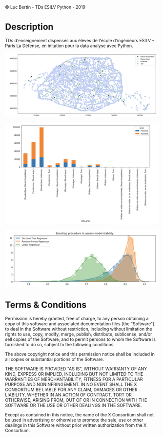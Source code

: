 © Luc Bertin - TDs ESILV Python - 2019

# Description

TDs d'enseignement dispensés aux élèves de l'école d'ingénieurs ESILV - Paris La Défense, en initation pour la data analyse avec Python.

![Une petite analyse avec Pandas](img_README/data_analysis2.png)

![Une petite analyse avec Pandas](img_README/data_analysis.png)

![résultats Bootstrap avec plusieurs modèles](td4_ressources/img_bootstrap.png)


# Terms & Conditions

Permission is hereby granted, free of charge, to any person obtaining a copy of this software and associated documentation files (the "Software"), to deal in the Software without restriction, including without limitation the rights to use, copy, modify, merge, publish, distribute, sublicense, and/or sell copies of the Software, and to permit persons to whom the Software is furnished to do so, subject to the following conditions:

The above copyright notice and this permission notice shall be included in all copies or substantial portions of the Software.

THE SOFTWARE IS PROVIDED "AS IS", WITHOUT WARRANTY OF ANY KIND, EXPRESS OR IMPLIED, INCLUDING BUT NOT LIMITED TO THE WARRANTIES OF MERCHANTABILITY, FITNESS FOR A PARTICULAR PURPOSE AND NONINFRINGEMENT. IN NO EVENT SHALL THE X CONSORTIUM BE LIABLE FOR ANY CLAIM, DAMAGES OR OTHER LIABILITY, WHETHER IN AN ACTION OF CONTRACT, TORT OR OTHERWISE, ARISING FROM, OUT OF OR IN CONNECTION WITH THE SOFTWARE OR THE USE OR OTHER DEALINGS IN THE SOFTWARE.

Except as contained in this notice, the name of the X Consortium shall not be used in advertising or otherwise to promote the sale, use or other dealings in this Software without prior written authorization from the X Consortium.
